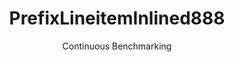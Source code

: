 ---
layout: default
title: PrefixLineitemInlined888
subtitle: Continuous Benchmarking
selected: Prefix_Tpch
expanded: Benchmarking
benchmark: /individual_results/PrefixLineitemInlined888.html
---